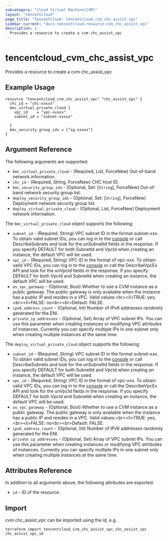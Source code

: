 ```yaml
---
subcategory: "Cloud Virtual Machine(CVM)"
layout: "tencentcloud"
page_title: "TencentCloud: tencentcloud_cvm_chc_assist_vpc"
sidebar_current: "docs-tencentcloud-resource-cvm_chc_assist_vpc"
description: |-
  Provides a resource to create a cvm chc_assist_vpc
---
```


# tencentcloud_cvm_chc_assist_vpc

Provides a resource to create a cvm chc_assist_vpc

## Example Usage

```hcl
resource "tencentcloud_cvm_chc_assist_vpc" "chc_assist_vpc" {
  chc_id = "chc-xxxxx"
  bmc_virtual_private_cloud {
    vpc_id    = "vpc-xxxxx"
    subnet_id = "subnet-xxxxx"

  }
  bmc_security_group_ids = ["sg-xxxxx"]
}
```

## Argument Reference

The following arguments are supported:

* `bmc_virtual_private_cloud` - (Required, List, ForceNew) Out-of-band network information.
* `chc_id` - (Required, String, ForceNew) CHC host ID.
* `bmc_security_group_ids` - (Optional, Set: [`String`], ForceNew) Out-of-band network security group list.
* `deploy_security_group_ids` - (Optional, Set: [`String`], ForceNew) Deployment network security group list.
* `deploy_virtual_private_cloud` - (Optional, List, ForceNew) Deployment network information.

The `bmc_virtual_private_cloud` object supports the following:

* `subnet_id` - (Required, String) VPC subnet ID in the format subnet-xxx. To obtain valid subnet IDs, you can log in to the [console](https://console.tencentcloud.com/vpc/vpc?rid=1) or call DescribeSubnets and look for the unSubnetId fields in the response. If you specify DEFAULT for both SubnetId and VpcId when creating an instance, the default VPC will be used.
* `vpc_id` - (Required, String) VPC ID in the format of vpc-xxx. To obtain valid VPC IDs, you can log in to the [console](https://console.tencentcloud.com/vpc/vpc?rid=1) or call the DescribeVpcEx API and look for the unVpcId fields in the response. If you specify DEFAULT for both VpcId and SubnetId when creating an instance, the default VPC will be used.
* `as_vpc_gateway` - (Optional, Bool) Whether to use a CVM instance as a public gateway. The public gateway is only available when the instance has a public IP and resides in a VPC. Valid values:&lt;br&gt;&lt;li&gt;TRUE: yes;&lt;br&gt;&lt;li&gt;FALSE: no&lt;br&gt;&lt;br&gt;Default: FALSE.
* `ipv6_address_count` - (Optional, Int) Number of IPv6 addresses randomly generated for the ENI.
* `private_ip_addresses` - (Optional, Set) Array of VPC subnet IPs. You can use this parameter when creating instances or modifying VPC attributes of instances. Currently you can specify multiple IPs in one subnet only when creating multiple instances at the same time.

The `deploy_virtual_private_cloud` object supports the following:

* `subnet_id` - (Required, String) VPC subnet ID in the format subnet-xxx. To obtain valid subnet IDs, you can log in to the [console](https://console.tencentcloud.com/vpc/vpc?rid=1) or call DescribeSubnets and look for the unSubnetId fields in the response. If you specify DEFAULT for both SubnetId and VpcId when creating an instance, the default VPC will be used.
* `vpc_id` - (Required, String) VPC ID in the format of vpc-xxx. To obtain valid VPC IDs, you can log in to the [console](https://console.tencentcloud.com/vpc/vpc?rid=1) or call the DescribeVpcEx API and look for the unVpcId fields in the response. If you specify DEFAULT for both VpcId and SubnetId when creating an instance, the default VPC will be used.
* `as_vpc_gateway` - (Optional, Bool) Whether to use a CVM instance as a public gateway. The public gateway is only available when the instance has a public IP and resides in a VPC. Valid values:&lt;br&gt;&lt;li&gt;TRUE: yes;&lt;br&gt;&lt;li&gt;FALSE: no&lt;br&gt;&lt;br&gt;Default: FALSE.
* `ipv6_address_count` - (Optional, Int) Number of IPv6 addresses randomly generated for the ENI.
* `private_ip_addresses` - (Optional, Set) Array of VPC subnet IPs. You can use this parameter when creating instances or modifying VPC attributes of instances. Currently you can specify multiple IPs in one subnet only when creating multiple instances at the same time.

## Attributes Reference

In addition to all arguments above, the following attributes are exported:

* `id` - ID of the resource.



## Import

cvm chc_assist_vpc can be imported using the id, e.g.

```
terraform import tencentcloud_cvm_chc_assist_vpc.chc_assist_vpc chc_assist_vpc_id
```

